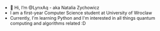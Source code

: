 - 👋 Hi, I’m @LynxAq - aka Natalia Zychowicz
- I am a first-year Computer Science student at University of Wroclaw 
- Currently, I'm learning Python and I'm interested in all things quantum computing and algorithms related :D

